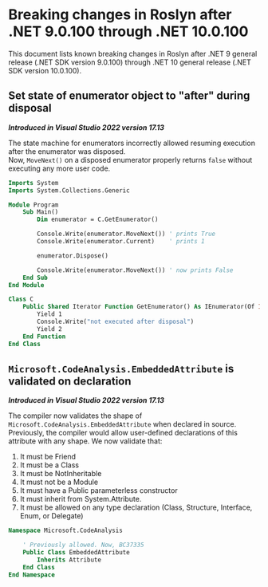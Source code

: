 # Breaking changes in Roslyn after .NET 9.0.100 through .NET 10.0.100

This document lists known breaking changes in Roslyn after .NET 9 general release (.NET SDK version 9.0.100) through .NET 10 general release (.NET SDK version 10.0.100).

## Set state of enumerator object to "after" during disposal

***Introduced in Visual Studio 2022 version 17.13***

The state machine for enumerators incorrectly allowed resuming execution after the enumerator was disposed.  
Now, `MoveNext()` on a disposed enumerator properly returns `false` without executing any more user code.

```vb
Imports System
Imports System.Collections.Generic

Module Program
    Sub Main()
        Dim enumerator = C.GetEnumerator()

        Console.Write(enumerator.MoveNext()) ' prints True
        Console.Write(enumerator.Current)    ' prints 1

        enumerator.Dispose()

        Console.Write(enumerator.MoveNext()) ' now prints False
    End Sub
End Module

Class C
    Public Shared Iterator Function GetEnumerator() As IEnumerator(Of Integer)
        Yield 1
        Console.Write("not executed after disposal")
        Yield 2
    End Function
End Class
```

## `Microsoft.CodeAnalysis.EmbeddedAttribute` is validated on declaration

***Introduced in Visual Studio 2022 version 17.13***

The compiler now validates the shape of `Microsoft.CodeAnalysis.EmbeddedAttribute` when declared in source. Previously, the compiler
would allow user-defined declarations of this attribute with any shape. We now validate that:

1. It must be Friend
2. It must be a Class
3. It must be NotInheritable
4. It must not be a Module
5. It must have a Public parameterless constructor
6. It must inherit from System.Attribute.
7. It must be allowed on any type declaration (Class, Structure, Interface, Enum, or Delegate)

```vb
Namespace Microsoft.CodeAnalysis

    ' Previously allowed. Now, BC37335
    Public Class EmbeddedAttribute
        Inherits Attribute
    End Class
End Namespace
```
